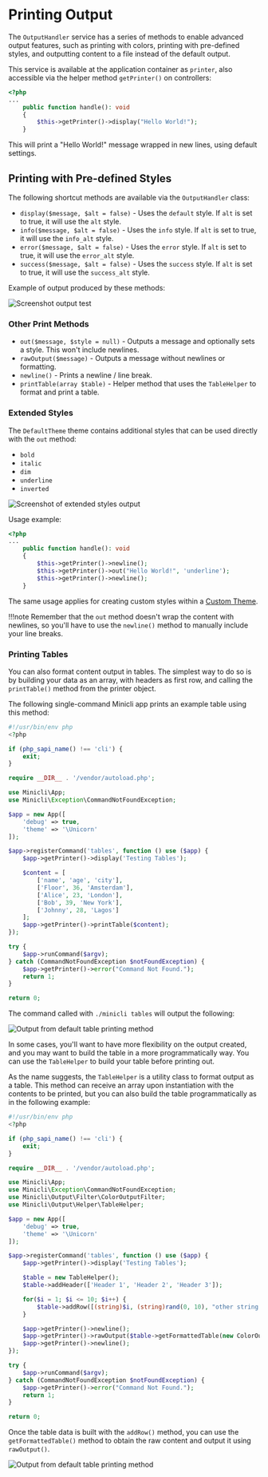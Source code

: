 # Printing Output

The `OutputHandler` service has a series of methods to enable advanced output features, such as printing with colors, printing with pre-defined styles, and outputting content to a file instead of the default output.

This service is available at the application container as `printer`, also accessible via the helper method `getPrinter()` on controllers:


```php
<?php
...
    public function handle(): void
    {       
        $this->getPrinter()->display("Hello World!");
    }
```


This will print a "Hello World!" message wrapped in new lines, using default settings. 

## Printing with Pre-defined Styles

The following shortcut methods are available via the `OutputHandler` class:

- `display($message, $alt = false)` - Uses the `default` style. If `alt` is set to true, it will use the `alt` style.
- `info($message, $alt = false)` - Uses the `info` style. If `alt` is set to true, it will use the `info_alt` style.
- `error($message, $alt = false)` - Uses the `error` style. If `alt` is set to true, it will use the `error_alt` style.
- `success($message, $alt = false)` - Uses the `success` style. If `alt` is set to true, it will use the `success_alt` style.

Example of output produced by these methods:

![Screenshot output test](../images/output_styles.png)

### Other Print Methods

- `out($message, $style = null)` - Outputs a message and optionally sets a style. This won't include newlines.
- `rawOutput($message)` - Outputs a message without newlines or formatting.
- `newline()` - Prints a newline / line break.
- `printTable(array $table)` - Helper method that uses the `TableHelper` to format and print a table.

### Extended Styles

The `DefaultTheme` theme contains additional styles that can be used directly with the `out` method:

- `bold`
- `italic`
- `dim`
- `underline`
- `inverted`

![Screenshot of extended styles output](../images/screenshot_extended_styles.png)

Usage example:

```php
<?php
...
    public function handle(): void
    {   
        $this->getPrinter()->newline();    
        $this->getPrinter()->out("Hello World!", 'underline');
        $this->getPrinter()->newline(); 
    }
```

The same usage applies for creating custom styles within a [Custom Theme](/07-themes/).

!!!note
    Remember that the `out` method doesn't wrap the content with newlines, so you'll have to use the `newline()` method to manually include your line breaks.

### Printing Tables

You can also format content output in tables. The simplest way to do so is by building your data as an array, with headers as first row, and calling the `printTable()` method from the printer object.

The following single-command Minicli app prints an example table using this method:

```php
#!/usr/bin/env php
<?php

if (php_sapi_name() !== 'cli') {
    exit;
}

require __DIR__ . '/vendor/autoload.php';

use Minicli\App;
use Minicli\Exception\CommandNotFoundException;

$app = new App([
    'debug' => true,
    'theme' => '\Unicorn'
]);

$app->registerCommand('tables', function () use ($app) {
    $app->getPrinter()->display('Testing Tables');

    $content = [
        ['name', 'age', 'city'],
        ['Floor', 36, 'Amsterdam'],
        ['Alice', 23, 'London'],
        ['Bob', 39, 'New York'],
        ['Johnny', 28, 'Lagos']
    ];
    $app->getPrinter()->printTable($content);
});

try {
    $app->runCommand($argv);
} catch (CommandNotFoundException $notFoundException) {
    $app->getPrinter()->error("Command Not Found.");
    return 1;
}

return 0;
```

The command called with `./minicli tables` will output the following:

![Output from default table printing method](/images/demo-table01.png)

In some cases, you'll want to have more flexibility on the output created, and you may want to build the table in a more programmatically way. You can use the `TableHelper` to build your table before printing out.

As the name suggests, the `TableHelper` is a utility class to format output as a table. This method can receive an array upon instantiation with the contents to be printed, but you can also build the table programmatically as in the following example:

```php
#!/usr/bin/env php
<?php

if (php_sapi_name() !== 'cli') {
    exit;
}

require __DIR__ . '/vendor/autoload.php';

use Minicli\App;
use Minicli\Exception\CommandNotFoundException;
use Minicli\Output\Filter\ColorOutputFilter;
use Minicli\Output\Helper\TableHelper;

$app = new App([
    'debug' => true,
    'theme' => '\Unicorn'
]);

$app->registerCommand('tables', function () use ($app) {
    $app->getPrinter()->display('Testing Tables');

    $table = new TableHelper();
    $table->addHeader(['Header 1', 'Header 2', 'Header 3']);

    for($i = 1; $i <= 10; $i++) {
        $table->addRow([(string)$i, (string)rand(0, 10), "other string $i"]);
    }

    $app->getPrinter()->newline();
    $app->getPrinter()->rawOutput($table->getFormattedTable(new ColorOutputFilter()));
    $app->getPrinter()->newline();
});

try {
    $app->runCommand($argv);
} catch (CommandNotFoundException $notFoundException) {
    $app->getPrinter()->error("Command Not Found.");
    return 1;
}

return 0;
```
Once the table data is built with the `addRow()` method, you can use the `getFormattedTable()` method to obtain the raw content and output it using `rawOutput()`.

![Output from default table printing method](/images/demo-table02.png)
